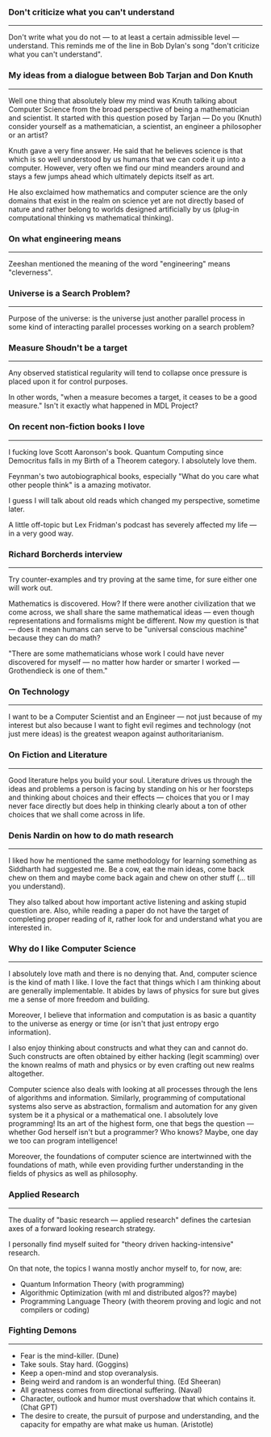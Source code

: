 ### Don't criticize what you can't understand
---
Don't write what you do not — to at least a certain admissible level — understand. This reminds me of the line in Bob Dylan's song "don't criticize what you can't understand".

### My ideas from a dialogue between Bob Tarjan and Don Knuth
---
Well one thing that absolutely blew my mind was Knuth talking about Computer Science from the broad perspective of being a mathematician and scientist. It started with this question posed by Tarjan — Do you (Knuth) consider yourself as a mathematician, a scientist, an engineer a philosopher or an artist?

Knuth gave a very fine answer. He said that he believes science is that which is so well understood by us humans that we can code it up into a computer. However, very often we find our mind meanders around and stays a few jumps ahead which ultimately depicts itself as art.

He also exclaimed how mathematics and computer science are the only domains that exist in the realm on science yet are not directly based of nature and rather belong to worlds designed artificially by us (plug-in computational thinking vs mathematical thinking).

### On what engineering means
---
Zeeshan mentioned the meaning of the word "engineering" means "cleverness".

### Universe is a Search Problem?
---
Purpose of the universe: is the universe just another parallel process in some kind of interacting parallel processes working on a search problem?

### Measure Shoudn't be a target
---
Any observed statistical regularity will tend to collapse once pressure is placed upon it for control purposes.

In other words, "when a measure becomes a target, it ceases to be a good measure." Isn't it exactly what happened in MDL Project?

### On recent non-fiction books I love
---
I fucking love Scott Aaronson's book. Quantum Computing since Democritus falls in my Birth of a Theorem category. I absolutely love them.

Feynman's two autobiographical books, especially "What do you care what other people think" is a amazing motivator.

I guess I will talk about old reads which changed my perspective, sometime later.

A little off-topic but Lex Fridman's podcast has severely affected my life — in a very good way.

### Richard Borcherds interview
---
Try counter-examples and try proving at the same time, for sure either one will work out.

Mathematics is discovered. How? If there were another civilization that we come across, we shall share the same mathematical ideas — even though representations and formalisms might be different. Now my question is that — does it mean humans can serve to be "universal conscious machine" because they can do math?

"There are some mathematicians whose work I could have never discovered for myself — no matter how harder or smarter I worked — Grothendieck is one of them."

### On Technology
---
I want to be a Computer Scientist and an Engineer — not just because of my interest but also because I want to fight evil regimes and technology (not just mere ideas) is the greatest weapon against authoritarianism.

### On Fiction and Literature
---
Good literature helps you build your soul. Literature drives us through the ideas and problems a person is facing by standing on his or her foorsteps and thinking about choices and their effects — choices that you or I may never face directly but does help in thinking clearly about a ton of other choices that we shall come across in life.

### Denis Nardin on how to do math research
---
I liked how he mentioned the same methodology for learning something as Siddharth had suggested me. Be a cow, eat the main ideas, come back chew on them and maybe come back again and chew on other stuff (... till you understand).

They also talked about how important active listening and asking stupid question are. Also, while reading a paper do not have the target of completing proper reading of it, rather look for and understand what you are interested in.

### Why do I like Computer Science
---
I absolutely love math and there is no denying that. And, computer science is the kind of math I like. I love the fact that things which I am thinking about are generally implementable. It abides by laws of physics for sure but gives me a sense of more freedom and building.

Moreover, I believe that information and computation is as basic a quantity to the universe as energy or time (or isn't that just entropy ergo information).

I also enjoy thinking about constructs and what they can and cannot do. Such constructs are often obtained by either hacking (legit scamming) over the known realms of math and physics or by even crafting out new realms altogether.

Computer science also deals with looking at all processes through the lens of algorithms and information. Similarly, programming of computational systems also serve as abstraction, formalism and automation for any given system be it a physical or a mathematical one. I absolutely love programming! Its an art of the highest form, one that begs the question — whether God herself isn't but a programmer? Who knows? Maybe, one day we too can program intelligence!

Moreover, the foundations of computer science are intertwinned with the foundations of math, while even providing further understanding in the fields of physics as well as philosophy.

### Applied Research
---
The duality of "basic research — applied research" defines the cartesian axes of a forward looking research strategy.

I personally find myself suited for "theory driven hacking-intensive" research.

On that note, the topics I wanna mostly anchor myself to, for now, are:

-   Quantum Information Theory (with programming)
-   Algorithmic Optimization (with ml and distributed algos?? maybe)
-   Programming Language Theory (with theorem proving and logic and not compilers or coding)

### Fighting Demons
---
-   Fear is the mind-killer. (Dune)
-   Take souls. Stay hard. (Goggins)
-   Keep a open-mind and stop overanalysis.
-   Being weird and random is an wonderful thing. (Ed Sheeran)
-   All greatness comes from directional suffering. (Naval)
-   Character, outlook and humor must overshadow that which contains it. (Chat GPT)
-   The desire to create, the pursuit of purpose and understanding, and the capacity for empathy are what make us human. (Aristotle)
